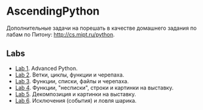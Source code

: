 # AscendingPython 

Дополнительные задачи на порешать в качестве домашнего задания по лабам по Питону: http://cs.mipt.ru/python.


## Labs

* [Lab 1](./labs/lab1). Advanced Python.
* [Lab 2](./labs/lab2). Ветки, циклы, функции и черепаха.
* [Lab 3](./labs/lab3). Функции, списки, файлы и черепаха.
* [Lab 4](./labs/lab4). Функции, "несписки", строки и картинки на выставку.
* [Lab 5](./labs/lab5). Декомпозиция и картинки на выставку.
* [Lab 6](./labs/lab6). Исключения (события) и ловля шарика.
